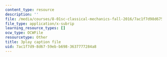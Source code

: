 ```yaml
---
content_type: resource
description: ''
file: /media/courses/8-01sc-classical-mechanics-fall-2016/7ac1f7d98d6759ebb6983637777284a8_-M8swpL-Ij8.vtt
file_type: application/x-subrip
learning_resource_types: []
ocw_type: OCWFile
resourcetype: Other
title: 3play caption file
uid: 7ac1f7d9-8d67-59eb-b698-3637777284a8
---
```

